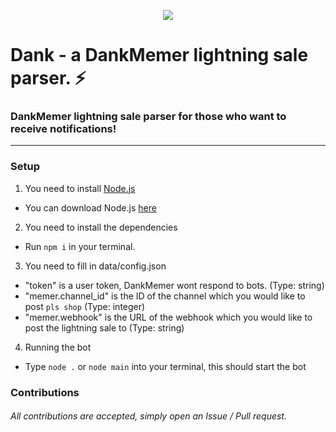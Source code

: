 <p align="center">
  <img src="https://github-readme-stats.vercel.app/api/pin/?username=connuh&repo=dank&cache_seconds=86400&theme=default">
</p>

# Dank - a DankMemer lightning sale parser. ⚡
### DankMemer lightning sale parser for those who want to receive notifications!
---
### Setup

1. You need to install [Node.js](https://node.js.org)

 - You can download Node.js [here](https://node.js.org)
2. You need to install the dependencies

 - Run `npm i` in your terminal.
3. You need to fill in data/config.json 

 - "token" is a user token, DankMemer wont respond to bots. (Type: string)
 - "memer.channel_id" is the ID of the channel which you would like to post `pls shop` (Type: integer)
 - "memer.webhook" is the URL of the webhook which you would like to post the lightning sale to (Type: string)

4. Running the bot

 - Type `node .` or `node main` into your terminal, this should start the bot

### Contributions
###### All contributions are accepted, simply open an Issue / Pull request.
